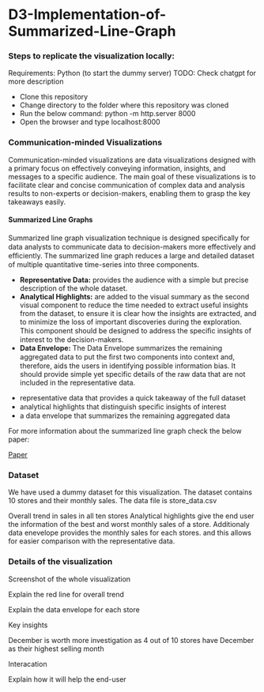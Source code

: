 # D3-Implementation-of-Summarized-Line-Graph

### Steps to replicate the visualization locally:

Requirements: Python (to start the dummy server) TODO: Check chatgpt for more description

* Clone this repository
* Change directory to the folder where this repository was cloned
* Run the below command: python -m http.server 8000
* Open the browser and type localhost:8000


### Communication-minded Visualizations

Communication-minded visualizations are data visualizations designed with a primary focus on effectively conveying information, insights, and messages to a specific audience. The main goal of these visualizations is to facilitate clear and concise communication of complex data and analysis results to non-experts or decision-makers, enabling them to grasp the key takeaways easily.

#### Summarized Line Graphs

Summarized line graph visualization technique  is designed speciﬁcally for data analysts to communicate data to decision-makers more effectively and efﬁciently. The summarized line graph reduces a large and detailed dataset of multiple quantitative time-series into three components.

+ **Representative Data:** provides the audience with a simple but precise description of the whole dataset.
+ **Analytical Highlights:** are added to the visual summary as the second visual component to reduce the time needed to extract useful
insights from the dataset, to ensure it is clear how the insights are extracted, and to minimize the loss of important discoveries during the exploration. This component should be designed to address the speciﬁc insights of interest to the decision-makers.
+ **Data Envelope:** The Data Envelope summarizes the remaining aggregated data to put the ﬁrst two components into context and, therefore, aids the users in identifying possible information bias. It should provide simple yet specific details of the raw data that are not included in the representative data.

* representative data that provides a quick takeaway of the full dataset
* analytical highlights that distinguish speciﬁc insights of interest
* a data envelope that summarizes the remaining aggregated data

For more information about the summarized line graph check the below paper:

[Paper](https://scholar.google.com/scholar_url?url=https://onlinelibrary.wiley.com/doi/pdf/10.1111/cgf.13696%3Fcasa_token%3DPi1eQ3McmIIAAAAA:tZn1dlHw5hBAObQ_QmWRFTwUFmWdzvAa4HALXz9dtgRIz3_5yvhM1oPTZwQN7MOb9PP4iG5LvAE3txMa&hl=en&sa=T&oi=gsb-gga&ct=res&cd=0&d=16796700672237661042&ei=2Nu6ZL_OBsr2mgHS_argBg&scisig=ABFrs3yvrJgCIaarBpMjCCnEPgOa)


### Dataset

We have used  a dummy dataset for this visualization. The dataset contains 10 stores and their monthly sales.
The data file is store_data.csv

Overall trend in sales in all ten stores
Analytical highlights give the end user the information of the best and worst monthly sales of a store.
Additionaly data enevelope provides the monthly sales for each stores. and this allows for easier comparison with the representative data.

### Details of the visualization



Screenshot of the whole visualization

Explain the red line for overall trend

Explain the data envelope for each store

Key insights 

December is worth more investigation as 4 out of 10 stores have December as their highest selling month

Interacation

Explain how it will help the end-user